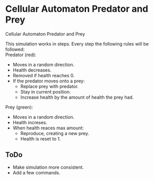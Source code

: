 # Cellular Automaton Predator and Prey
Cellular Automaton Predator and Prey

This simulation works in steps.
Every step the following rules will be followed:  
Predator (red):
- Moves in a random direction.
- Health decreases.
- Removed if health reaches 0.
- If the predator moves onto a prey:
  - Replace prey with predator.
  - Stay in current position.
  - Increase health by the amount of health the prey had.

Prey (green):
- Moves in a random direction.
- Health increses.
- When health reaces max amount:
  - Reproduce, creating a new prey.
  - Health is reset to 1.

## ToDo
- Make simulation more consistent.
- Add a few commands.
